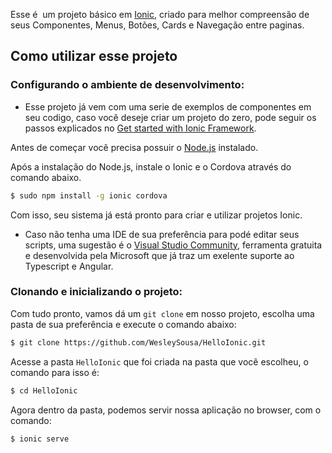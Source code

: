 Esse é  um projeto básico em [Ionic](http://ionicframework.com/docs/), criado para melhor compreensão de seus Componentes, Menus, Botões, Cards e Navegação entre paginas.

## Como utilizar esse projeto

### Configurando o ambiente de desenvolvimento:

* Esse projeto já vem com uma serie de exemplos de componentes em seu codigo, caso você deseje criar um projeto do zero, pode seguir os passos explicados no [Get started with Ionic Framework](https://ionicframework.com/getting-started/).

Antes de começar você precisa possuir o [Node.js](https://nodejs.org/en/download/) instalado.

Após a instalação do Node.js, instale o Ionic e o Cordova através do comando abaixo.

```bash
$ sudo npm install -g ionic cordova
```
Com isso, seu sistema já está pronto para criar e utilizar projetos Ionic.

* Caso não tenha uma IDE de sua preferência para podé editar seus scripts, uma sugestão é o [Visual Studio Community](https://www.visualstudio.com/pt-br/vs/), ferramenta gratuita e desenvolvida pela Microsoft que já traz um exelente suporte ao Typescript e Angular.

### Clonando e inicializando o projeto:

Com tudo pronto, vamos dá um `git clone` em nosso projeto, escolha uma pasta de sua preferência e execute o comando abaixo:

```bash
$ git clone https://github.com/WesleySousa/HelloIonic.git
```

Acesse a pasta `HelloIonic` que foi criada na pasta que você escolheu, o comando para isso é:

```bash
$ cd HelloIonic
```

Agora dentro da pasta, podemos servir nossa aplicação no browser, com o comando:

```bash
$ ionic serve
```